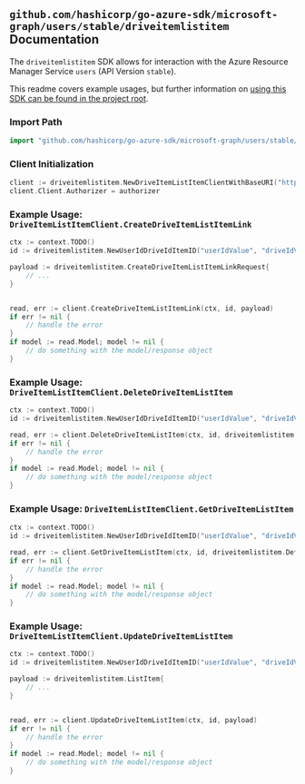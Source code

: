 
## `github.com/hashicorp/go-azure-sdk/microsoft-graph/users/stable/driveitemlistitem` Documentation

The `driveitemlistitem` SDK allows for interaction with the Azure Resource Manager Service `users` (API Version `stable`).

This readme covers example usages, but further information on [using this SDK can be found in the project root](https://github.com/hashicorp/go-azure-sdk/tree/main/docs).

### Import Path

```go
import "github.com/hashicorp/go-azure-sdk/microsoft-graph/users/stable/driveitemlistitem"
```


### Client Initialization

```go
client := driveitemlistitem.NewDriveItemListItemClientWithBaseURI("https://management.azure.com")
client.Client.Authorizer = authorizer
```


### Example Usage: `DriveItemListItemClient.CreateDriveItemListItemLink`

```go
ctx := context.TODO()
id := driveitemlistitem.NewUserIdDriveIdItemID("userIdValue", "driveIdValue", "driveItemIdValue")

payload := driveitemlistitem.CreateDriveItemListItemLinkRequest{
	// ...
}


read, err := client.CreateDriveItemListItemLink(ctx, id, payload)
if err != nil {
	// handle the error
}
if model := read.Model; model != nil {
	// do something with the model/response object
}
```


### Example Usage: `DriveItemListItemClient.DeleteDriveItemListItem`

```go
ctx := context.TODO()
id := driveitemlistitem.NewUserIdDriveIdItemID("userIdValue", "driveIdValue", "driveItemIdValue")

read, err := client.DeleteDriveItemListItem(ctx, id, driveitemlistitem.DefaultDeleteDriveItemListItemOperationOptions())
if err != nil {
	// handle the error
}
if model := read.Model; model != nil {
	// do something with the model/response object
}
```


### Example Usage: `DriveItemListItemClient.GetDriveItemListItem`

```go
ctx := context.TODO()
id := driveitemlistitem.NewUserIdDriveIdItemID("userIdValue", "driveIdValue", "driveItemIdValue")

read, err := client.GetDriveItemListItem(ctx, id, driveitemlistitem.DefaultGetDriveItemListItemOperationOptions())
if err != nil {
	// handle the error
}
if model := read.Model; model != nil {
	// do something with the model/response object
}
```


### Example Usage: `DriveItemListItemClient.UpdateDriveItemListItem`

```go
ctx := context.TODO()
id := driveitemlistitem.NewUserIdDriveIdItemID("userIdValue", "driveIdValue", "driveItemIdValue")

payload := driveitemlistitem.ListItem{
	// ...
}


read, err := client.UpdateDriveItemListItem(ctx, id, payload)
if err != nil {
	// handle the error
}
if model := read.Model; model != nil {
	// do something with the model/response object
}
```
